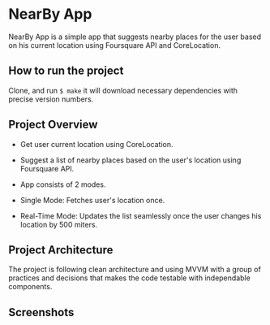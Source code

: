
# NearBy App
NearBy App is a simple app that suggests nearby places for the user based on his current location using Foursquare API and CoreLocation.

## How to run the project

Clone, and run ```$ make``` it will download necessary dependencies with precise version numbers.

## Project Overview

  * Get user current location using CoreLocation.
  
  * Suggest a list of nearby places based on the user's location using Foursquare API.
  
  * App consists of 2 modes.
  
  * Single Mode: Fetches user's location once.
  
  * Real-Time Mode: Updates the list seamlessly once the user changes his location by 500 miters.
  
 ## Project Architecture

The project is following clean architecture and using MVVM with a group of practices and decisions that makes the code testable with independable components.

  
## Screenshots
